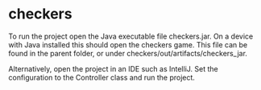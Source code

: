 # checkers

To run the project open the Java executable file checkers.jar. On a device with Java installed this should open the checkers game. 
This file can be found in the parent folder, or under checkers/out/artifacts/checkers_jar. 

Alternatively, open the project in an IDE such as IntelliJ. Set the configuration to the Controller class and run the project. 

